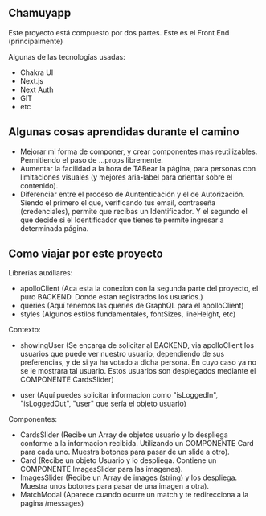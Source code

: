 ## Chamuyapp

Este proyecto está compuesto por dos partes. Este es el Front End (principalmente)

Algunas de las tecnologías usadas:
- Chakra UI
- Next.js
- Next Auth
- GIT
- etc

## Algunas cosas aprendidas durante el camino

- Mejorar mi forma de componer, y crear componentes mas reutilizables. Permitiendo el paso de ...props libremente.
- Aumentar la facilidad a la hora de TABear la página, para personas con limitaciones visuales (y mejores aria-label para orientar sobre el contenido).
- Diferenciar entre el proceso de Auntenticación y el de Autorización. Siendo el primero el que, verificando tus email, contraseña (credenciales), permite que recibas un Identificador. Y el segundo el que decide si el Identificador que tienes te permite ingresar a determinada página.

## Como viajar por este proyecto

Librerías auxiliares:
- apolloClient (Aca esta la conexion con la segunda parte del proyecto, el puro BACKEND. Donde estan registrados los usuarios.)
- queries (Aquí tenemos las queries de GraphQL para el apolloClient)
- styles (Algunos estilos fundamentales, fontSizes, lineHeight, etc)

Contexto:
- showingUser (Se encarga de solicitar al BACKEND, via apolloClient los usuarios que puede ver nuestro usuario, dependiendo de sus preferencias, y de si ya ha votado a dicha persona. En cuyo caso ya no se le mostrara tal usuario. Estos usuarios son desplegados mediante el COMPONENTE CardsSlider)

- user (Aquí puedes solicitar informacion como "isLoggedIn", "isLoggedOut", "user" que sería el objeto usuario)

Componentes:
- CardsSlider (Recibe un Array de objetos usuario y lo despliega conforme a la informacion recibida. Utilizando un COMPONENTE Card para cada uno. Muestra botones para pasar de un slide a otro).
- Card (Recibe un objeto Usuario y lo despliega. Contiene un COMPONENTE ImagesSlider para las imagenes).
- ImagesSlider (Recibe un Array de images (string) y los despliega. Muestra unos botones para pasar de una imagen a otra).
- MatchModal (Aparece cuando ocurre un match y te redirecciona a la pagina /messages)


